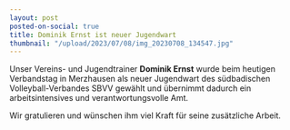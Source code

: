 ```yaml
---
layout: post
posted-on-social: true
title: Dominik Ernst ist neuer Jugendwart
thumbnail: "/upload/2023/07/08/img_20230708_134547.jpg"
---
```

Unser Vereins- und Jugendtrainer **Dominik Ernst** wurde beim heutigen Verbandstag in Merzhausen als neuer Jugendwart des südbadischen Volleyball-Verbandes SBVV gewählt und übernimmt dadurch ein arbeitsintensives und verantwortungsvolle Amt.

Wir gratulieren und wünschen ihm viel Kraft für seine zusätzliche Arbeit. 